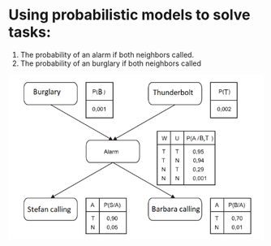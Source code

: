 # Using probabilistic models to solve tasks:
1) The probability of an alarm if both neighbors called. <br/>
2) The probability of an burglary if both neighbors called

![alt text](https://raw.githubusercontent.com/p-bartkow/probabilistic_models/master/image.png)
